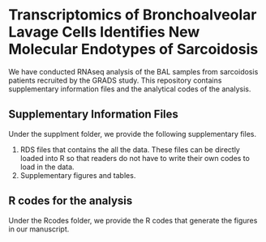 # Transcriptomics of Bronchoalveolar Lavage Cells Identifies New Molecular Endotypes of Sarcoidosis
We have conducted RNAseq analysis of the BAL samples from sarcoidosis patients recruited by the GRADS study. This repository contains supplementary information files and the analytical codes of the analysis. 

## Supplementary Information Files
Under the supplment folder, we provide the following supplementary files.
1. RDS files that contains the all the data. These files can be directly loaded into R so that readers do not have to write their own codes to load in the data.
2. Supplementary figures and tables.

## R codes for the analysis
Under the Rcodes folder, we provide the R codes that generate the figures in our manuscript.



